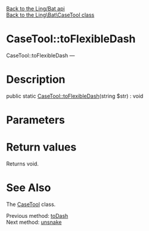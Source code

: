 [Back to the Ling/Bat api](https://github.com/lingtalfi/Bat/blob/master/doc/api/Ling/Bat.md)<br>
[Back to the Ling\Bat\CaseTool class](https://github.com/lingtalfi/Bat/blob/master/doc/api/Ling/Bat/CaseTool.md)


CaseTool::toFlexibleDash
================



CaseTool::toFlexibleDash — 




Description
================


public static [CaseTool::toFlexibleDash](https://github.com/lingtalfi/Bat/blob/master/doc/api/Ling/Bat/CaseTool/toFlexibleDash.md)(string $str) : void









Parameters
================



Return values
================

Returns void.








See Also
================

The [CaseTool](https://github.com/lingtalfi/Bat/blob/master/doc/api/Ling/Bat/CaseTool.md) class.

Previous method: [toDash](https://github.com/lingtalfi/Bat/blob/master/doc/api/Ling/Bat/CaseTool/toDash.md)<br>Next method: [unsnake](https://github.com/lingtalfi/Bat/blob/master/doc/api/Ling/Bat/CaseTool/unsnake.md)<br>

